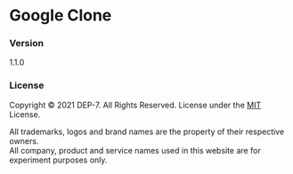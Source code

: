 # Google Clone

### Version
1.1.0

### License
Copyright © 2021 DEP-7. All Rights Reserved.
License under the [MIT](LICENSE.txt) License.

All trademarks, logos and brand names are the property of their respective owners.<br> All company, product and service names used in this website are for experiment purposes only. 